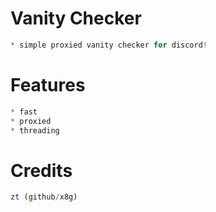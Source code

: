 # Vanity Checker
```js
* simple proxied vanity checker for discord!
 ```
# Features
```js
* fast
* proxied
* threading
```
# Credits
```js
zt (github/x8g)
```
